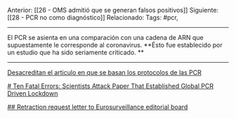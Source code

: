 Anterior: [[26 - OMS admitió que se generan falsos positivos]]
Siguiente: [[28 - PCR no como diagnóstico]]
Relacionado:
Tags: #pcr, 

---------------------------------------------------------------------
El PCR se asienta en una comparación con una cadena de ARN que supuestamente le corresponde al coronavirus. **Ésto fue establecido por un estudio que ha sido seriamente criticado. **

---------------------------------------------------------------------

[Desacreditan el articulo en que se basan los protocolos de las PCR](https://www.dsalud.com/reportaje/desacreditan-el-articulo-en-que-se-basan-los-protocolos-de-las-pcr/)


[# Ten Fatal Errors: Scientists Attack Paper That Established Global PCR Driven Lockdown](https://uncoverdc.com/2020/12/03/ten-fatal-errors-scientists-attack-paper-that-established-global-pcr-driven-lockdown/)

[## Retraction request letter to Eurosurveillance editorial board](https://cormandrostenreview.com)

